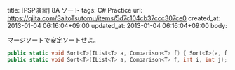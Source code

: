 title: [PSP演習] 8A ソート
tags: C# Practice
url: https://qiita.com/SaitoTsutomu/items/5d7c104cb37ccc307ce0
created_at: 2013-01-04 06:16:04+09:00
updated_at: 2013-01-04 06:16:04+09:00
body:

マージソートで安定ソートせよ。

```c#
public static void Sort<T>(IList<T> a, Comparison<T> f) { Sort<T>(a, f, 0, a.Count); }
public static void Sort<T>(IList<T> a, Comparison<T> f, int i, int j);
```
